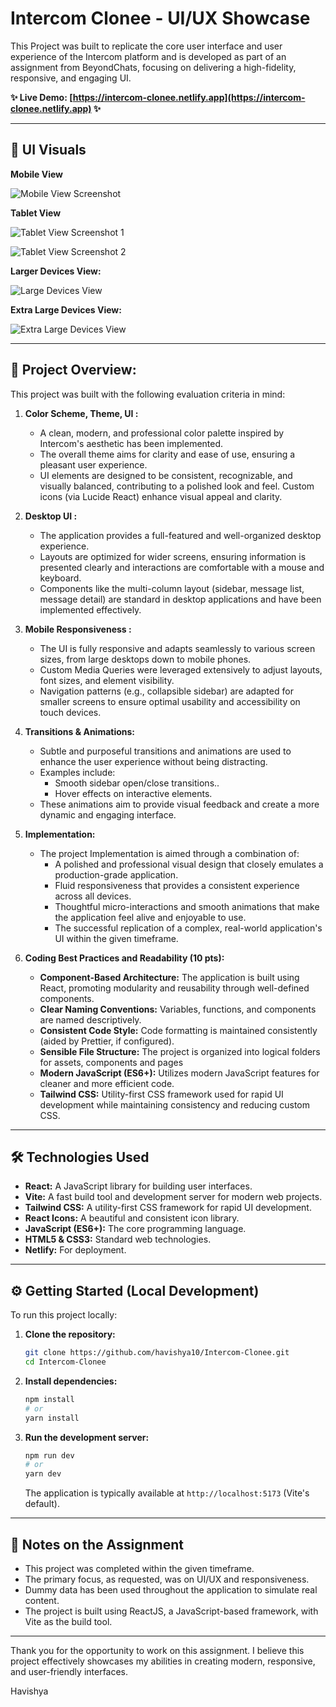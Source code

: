 # Intercom Clonee - UI/UX Showcase

This Project was built to replicate the core user interface and user experience of the Intercom platform and is developed as part of an assignment from BeyondChats, focusing on delivering a high-fidelity, responsive, and engaging UI.

**✨ Live Demo: [https://intercom-clonee.netlify.app](https://intercom-clonee.netlify.app) ✨**

---

## 📸 UI Visuals

**Mobile View**

![Mobile View Screenshot](https://res.cloudinary.com/dkprubmc9/image/upload/v1748182031/M-1_gytxxn.png)


**Tablet View**

![Tablet View Screenshot 1](https://res.cloudinary.com/dkprubmc9/image/upload/v1748182258/T-1_mbyb3h.png)


![Tablet View Screenshot 2](https://res.cloudinary.com/dkprubmc9/image/upload/v1748182352/T-2_ofjdvb.png)


**Larger Devices View:**

![Large Devices View](https://res.cloudinary.com/dkprubmc9/image/upload/v1748182141/L-1_vy2myt.png)


**Extra Large Devices View:**

![Extra Large Devices View](https://res.cloudinary.com/dkprubmc9/image/upload/v1748181740/D-1_anxvy8.png)


---

## 🎯 Project Overview:

This project was built with the following evaluation criteria in mind:

1.  **Color Scheme, Theme, UI :**
    *   A clean, modern, and professional color palette inspired by Intercom's aesthetic has been implemented.
    *   The overall theme aims for clarity and ease of use, ensuring a pleasant user experience.
    *   UI elements are designed to be consistent, recognizable, and visually balanced, contributing to a polished look and feel. Custom icons (via Lucide React) enhance visual appeal and clarity.

2.  **Desktop UI :**
    *   The application provides a full-featured and well-organized desktop experience.
    *   Layouts are optimized for wider screens, ensuring information is presented clearly and interactions are comfortable with a mouse and keyboard.
    *   Components like the multi-column layout (sidebar, message list, message detail) are standard in desktop applications and have been implemented effectively.

3.  **Mobile Responsiveness :**
    *   The UI is fully responsive and adapts seamlessly to various screen sizes, from large desktops down to mobile phones.
    *   Custom Media Queries were leveraged extensively to adjust layouts, font sizes, and element visibility.
    *   Navigation patterns (e.g., collapsible sidebar) are adapted for smaller screens to ensure optimal usability and accessibility on touch devices.

4.  **Transitions & Animations:**
    *   Subtle and purposeful transitions and animations are used to enhance the user experience without being distracting.
    *   Examples include:
        *   Smooth sidebar open/close transitions..
        *   Hover effects on interactive elements.
    *   These animations aim to provide visual feedback and create a more dynamic and engaging interface.
      
5.  **Implementation:**
    *   The project Implementation is aimed through a combination of:
        *   A polished and professional visual design that closely emulates a production-grade application.
        *   Fluid responsiveness that provides a consistent experience across all devices.
        *   Thoughtful micro-interactions and smooth animations that make the application feel alive and enjoyable to use.
        *   The successful replication of a complex, real-world application's UI within the given timeframe.

6.  **Coding Best Practices and Readability (10 pts):**
    *   **Component-Based Architecture:** The application is built using React, promoting modularity and reusability through well-defined components.
    *   **Clear Naming Conventions:** Variables, functions, and components are named descriptively.
    *   **Consistent Code Style:** Code formatting is maintained consistently (aided by Prettier, if configured).
    *   **Sensible File Structure:** The project is organized into logical folders for assets, components and pages 
    *   **Modern JavaScript (ES6+):** Utilizes modern JavaScript features for cleaner and more efficient code.
    *   **Tailwind CSS:** Utility-first CSS framework used for rapid UI development while maintaining consistency and reducing custom CSS. 

---

## 🛠️ Technologies Used

*   **React:** A JavaScript library for building user interfaces.
*   **Vite:** A fast build tool and development server for modern web projects.
*   **Tailwind CSS:** A utility-first CSS framework for rapid UI development.
*   **React Icons:** A beautiful and consistent icon library.
*   **JavaScript (ES6+):** The core programming language.
*   **HTML5 & CSS3:** Standard web technologies.
*   **Netlify:** For deployment.

---

## ⚙️ Getting Started (Local Development)

To run this project locally:

1.  **Clone the repository:**
    ```bash
    git clone https://github.com/havishya10/Intercom-Clonee.git
    cd Intercom-Clonee
    ```

2.  **Install dependencies:**
    ```bash
    npm install
    # or
    yarn install
    ```

3.  **Run the development server:**
    ```bash
    npm run dev
    # or
    yarn dev
    ```
    The application is typically available at `http://localhost:5173` (Vite's default).

---

## 📝 Notes on the Assignment

*   This project was completed within the given timeframe.
*   The primary focus, as requested, was on UI/UX and responsiveness.
*   Dummy data has been used throughout the application to simulate real content.
*   The project is built using ReactJS, a JavaScript-based framework, with Vite as the build tool.

---

Thank you for the opportunity to work on this assignment. I believe this project effectively showcases my abilities in creating modern, responsive, and user-friendly interfaces.

Havishya
